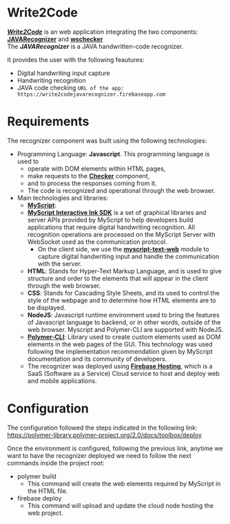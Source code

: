 # Write2Code
[**_Write2Code_**](https://write2codejavarecognizer.firebaseapp.com) is an web application integrating the two components: [**JAVARecognizer**](https://github.com/NUIWrite2Code/JAVARecognizer) and [**wschecker**](https://github.com/NUIWrite2Code/wschecker)     
The **_JAVARecognizer_** is a JAVA handwritten-code recognizer. 
  
It provides the user with the following feautures:  
* Digital handwriting input capture
* Handwriting recognition
* JAVA code checking
```URL of the app: https://write2codejavarecognizer.firebaseapp.com```
# Requirements
The recognizer component was built using the following technologies:
* Programming Language: **Javascript**. This programming language is used to 
  * operate with DOM elements within HTML pages, 
  * make requests to the [**Checker**](https://github.com/NUIWrite2Code/wschecker) component, 
  * and to process the responses coming from it. 
  * The code is recognized and operational through the web browser.
* Main technologies and libraries:
	* [**MyScript**](https://developer.myscript.com/docs/interactive-ink/1.3/overview/about/):
    * [**MyScript Interactive Ink SDK**](https://developer.myscript.com/docs/interactive-ink/1.3/overview/about/) is a set of graphical libraries and server APIs provided by MyScript to help developers build applications that require digital handwriting recognition. All recognition operations are processed on the MyScript Server with WebSocket used as the communication protocol.
	  * On the client side, we use the [**myscript-text-web**](https://github.com/MyScript/myscript-text-web) module to capture digital handwriting input and handle the communication with the server.
	* **HTML**: Stands for Hyper-Text Markup Language, and is used to give structure and order to the elements that will appear in the client through the web browser.
	* **CSS**: Stands for Cascading Style Sheets, and its used to control the style of the webpage and to determine how HTML elements are to be displayed.
	* **NodeJS**: Javascript runtime environment used to bring the features of Javascript language to backend, or in other words, outside of the web browser. Myscript and Polymer-CLI are supported with NodeJS.
	* [**Polymer-CLI**](https://polymer-library.polymer-project.org/3.0/docs/tools/polymer-cli): Library used to create custom elements used as DOM elements in the web pages of the GUI. This technology was used following the implementation recommendation given by MyScript documentation and its community of developers.
  * The recognizer was deployed using [**Firebase Hosting**](https://firebase.google.com/products/hosting), which is a SaaS (Software as a Service) Cloud service to host and deploy web and mobile applications. 
# Configuration
The configuration followed the steps indicated in the following link: https://polymer-library.polymer-project.org/2.0/docs/toolbox/deploy

Once the environment is configured, following the previous link, anytime we want to have the recognizer deployed we need to follow the next commands inside the project root:
* polymer build
  * This command will create the web elements required by MyScript in the HTML file.
* firebase deploy
  * This command will upload and update the cloud node hosting the web project.
